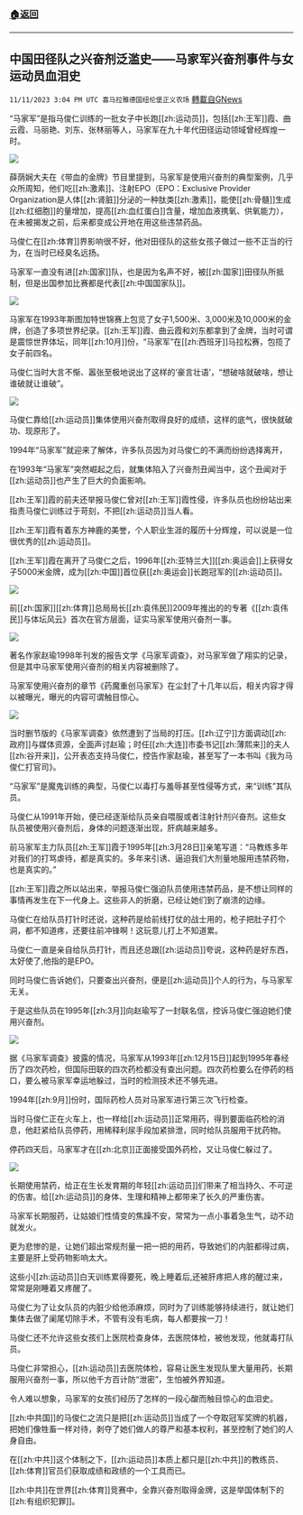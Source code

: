 ###  [:house:返回](README.md)
---


## 中国田径队之兴奋剂泛滥史——马家军兴奋剂事件与女运动员血泪史
`11/11/2023 3:04 PM UTC 喜马拉雅德国纽伦堡正义农场` [轉載自GNews](https://gnews.org/articles/1961640)

“马家军”是指马俊仁训练的一批女子中长跑[[zh:运动员]]，包括[[zh:王军]]霞、曲云霞、马丽艳、刘东、张林丽等人，马家军在九十年代田径运动领域曾经辉煌一时。


![](https://i.imgur.com/QpSbs2Z.jpg)

薛荫娴大夫在《带血的金牌》节目里提到，马家军是使用兴奋剂的典型案例，几乎众所周知，他们吃[[zh:激素]]、注射EPO（EPO：Exclusive Provider Organization是人体[[zh:肾脏]]分泌的一种肽类[[zh:激素]]，能使[[zh:骨髓]]生成[[zh:红细胞]]的量增加，提高[[zh:血红蛋白]]含量，增加血液携氧、供氧能力），在未被揭发之前，后来都变成公开地在用这些违禁药品。

马俊仁在[[zh:体育]]界影响很不好，他对田径队的这些女孩子做过一些不正当的行为，在当时已经臭名远扬。

马家军一直没有进[[zh:国家]]队，也是因为名声不好，被[[zh:国家]]田径队所抵制，但是出国参加比赛都是代表[[zh:中国国家队]]。


![](https://i.imgur.com/j0HduLr.jpg)

马家军在1993年斯图加特世锦赛上包览了女子1,500米、3,000米及10,000米的金牌，创造了多项世界纪录。[[zh:王军]]霞、曲云霞和刘东都拿到了金牌，当时可谓是震惊世界体坛，同年[[zh:10月]]份，“马家军”在[[zh:西班牙]]马拉松赛，包揽了女子前四名。

马俊仁当时大言不惭、嚣张至极地说出了这样的‘豪言壮语’，“想破啥就破啥，想让谁破就让谁破”。


![](https://i.imgur.com/xi7ww0D.jpg)

马俊仁靠给[[zh:运动员]]集体使用兴奋剂取得良好的成绩，这样的底气，很快就破功、现原形了。

1994年“马家军”就迎来了解体，许多队员因为对马俊仁的不满而纷纷选择离开，

在1993年“马家军”突然崛起之后，就集体陷入了兴奋剂丑闻当中，这个丑闻对于[[zh:运动员]]也产生了巨大的负面影响。

[[zh:王军]]霞的前夫还举报马俊仁曾对[[zh:王军]]霞性侵，许多队员也纷纷站出来指责马俊仁训练过于苛刻，不把[[zh:运动员]]当人看。

[[zh:王军]]霞有着东方神鹿的美誉，个人职业生涯的履历十分辉煌，可以说是一位很优秀的[[zh:运动员]]。

[[zh:王军]]霞在离开了马俊仁之后，1996年[[zh:亚特兰大]][[zh:奥运会]]上获得女子5000米金牌，成为[[zh:中国]]首位获[[zh:奥运会]]长跑冠军的[[zh:运动员]]。


![](https://i.imgur.com/pfmBElq.jpg)

前[[zh:国家]][[zh:体育]]总局局长[[zh:袁伟民]]2009年推出的的专著《[[zh:袁伟民]]与体坛风云》首次在官方层面，证实马家军使用兴奋剂一事。


![](https://i.imgur.com/H9m3ekF.jpg)

著名作家赵瑜1998年刊发的报告文学《马家军调查》，对马家军做了翔实的记录，但是其中马家军使用兴奋剂的相关内容被删除了。

马家军使用兴奋剂的章节《药魔重创马家军》在尘封了十几年以后，相关内容才得以被曝光，曝光的内容可谓触目惊心。


![](https://i.imgur.com/YOGN3bf.jpg)

当时删节版的《马家军调查》依然遭到了当局的打压。[[zh:辽宁]]方面调动[[zh:政府]]与媒体资源，全面声讨赵瑜；时任[[zh:大连]]市委书记[[zh:薄熙来]]的夫人[[zh:谷开来]]，公开表态支持马俊仁，控告作家赵瑜，甚至写了一本书叫《我为马俊仁打官司》。

“马家军”是魔鬼训练的典型，马俊仁以毒打与羞辱甚至性侵等方式，来“训练”其队员。

马俊仁从1991年开始，便已经逐渐给队员亲自喂服或者注射针剂兴奋剂。这些女队员被使用兴奋剂后，身体的问题逐渐出现，肝病越来越多。

前马家军主力队员[[zh:王军]]霞于1995年[[zh:3月28日]]亲笔写道：“马教练多年对我们的打骂虐待，都是真实的。多年来引诱、逼迫我们大剂量地服用违禁药物，也是真实的。”

[[zh:王军]]霞之所以站出来，举报马俊仁强迫队员使用违禁药品，是不想让同样的事情再发生在下一代身上。这些非人的折磨，已经让她们到了崩溃的边缘。

马俊仁在给队员打针时还说，这种药是给前线打仗的战士用的，枪子把肚子打个洞，都不知道疼，还要往前冲锋啊！这玩意儿打上不知道累。

马俊仁一直是亲自给队员打针，而且还总跟[[zh:运动员]]夸说，这种药是好东西，太好使了,他指的是EPO。

同时马俊仁告诉她们，只要查出兴奋剂，便是[[zh:运动员]]个人的行为，与马家军无关。

于是这些队员在1995年[[zh:3月]]向赵瑜写了一封联名信，控诉马俊仁强迫她们使用兴奋剂。


![](https://i.imgur.com/Fp31i1t.jpg)

据《马家军调查》披露的情况，马家军从1993年[[zh:12月15日]]起到1995年春经历了四次药检，但国际田联的四次药检都没有查出问题。四次药检要么在停药的档口，要么被马家军幸运地躲过，当时的检测技术还不够先进。

1994年[[zh:9月]]份时，国际药检人员对马家军进行第三次飞行检查。

当时马俊仁正在火车上，也一样给[[zh:运动员]]正常用药，得到要面临药检的消息，他赶紧给队员停药，用稀释利尿手段加紧排泄，同时给队员服用干扰药物。

停药四天后，马家军才在[[zh:北京]]正面接受国外药检，又让马俊仁躲过了。

![](https://i.imgur.com/IimeOML.jpg)
 
长期使用禁药，给正在生长发育期的年轻[[zh:运动员]]们带来了相当持久、不可逆的伤害。给[[zh:运动员]]的身体、生理和精神上都带来了长久的严重伤害。

马家军长期服药，让姑娘们性情变的焦躁不安，常常为一点小事着急生气，动不动就发火。

更为悲惨的是，让她们超出常规剂量一把一把的用药，导致她们的内脏都得过病，主要是肝上受药物影响太大。

这些小[[zh:运动员]]白天训练累得要死，晚上睡着后,还被肝疼把人疼的醒过来，常常是刚睡着又疼醒了。

马俊仁为了让女队员的内脏少给他添麻烦，同时为了训练能够持续进行，就让她们集体去做了阑尾切除手术，不管有没有毛病，每人都要挨一刀！

马俊仁还不允许这些女孩们上医院检查身体，去医院体检，被他发现，他就毒打队员。

马俊仁非常担心，[[zh:运动员]]去医院体检，容易让医生发现队里大量用药，长期服用兴奋剂一事，所以他千方百计防“泄密”，生怕被外界知道。

令人难以想象，马家军的女孩们经历了怎样的一段心酸而触目惊心的血泪史。

[[zh:中共国]]的马俊仁之流只是把[[zh:运动员]]当成了一个夺取冠军奖牌的机器，把她们像牲畜一样对待，剥夺了她们做人的尊严和基本权利，甚至控制了她们的人身自由。

在[[zh:中共]]这个体制之下，[[zh:运动员]]本质上都只是[[zh:中共]]的教练员、[[zh:体育]]官员们获取成绩和政绩的一个工具而已。

[[zh:中共]]在世界[[zh:体育]]竞赛中，全靠兴奋剂取得金牌，这是举国体制下的[[zh:有组织犯罪]]。


